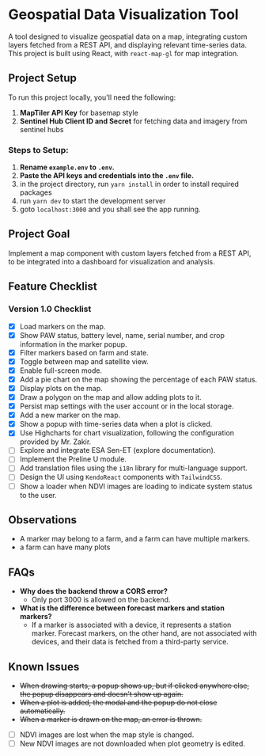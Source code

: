 # Geospatial Data Visualization Tool

A tool designed to visualize geospatial data on a map, integrating custom layers fetched from a REST API, and displaying relevant time-series data. This project is built using React, with `react-map-gl` for map integration.

## Project Setup

To run this project locally, you'll need the following:

1. **MapTiler API Key** for basemap style
2. **Sentinel Hub Client ID and Secret** for fetching data and imagery from sentinel hubs

### Steps to Setup:

1. **Rename `example.env` to `.env`.**
2. **Paste the API keys and credentials into the `.env` file.**
3. in the project directory, run `yarn install` in order to install required packages
4. run `yarn dev` to start the development server
5. goto `localhost:3000` and you shall see the app running.

## Project Goal

Implement a map component with custom layers fetched from a REST API, to be integrated into a dashboard for visualization and analysis.

## Feature Checklist

### Version 1.0 Checklist

- [x] Load markers on the map.
- [x] Show PAW status, battery level, name, serial number, and crop information in the marker popup.
- [x] Filter markers based on farm and state.
- [x] Toggle between map and satellite view.
- [x] Enable full-screen mode.
- [x] Add a pie chart on the map showing the percentage of each PAW status.
- [x] Display plots on the map.
- [x] Draw a polygon on the map and allow adding plots to it.
- [x] Persist map settings with the user account or in the local storage.
- [x] Add a new marker on the map.
- [x] Show a popup with time-series data when a plot is clicked.
- [x] Use Highcharts for chart visualization, following the configuration provided by Mr. Zakir.
- [ ] Explore and integrate ESA Sen-ET (explore documentation).
- [ ] Implement the Preline U module.
- [ ] Add translation files using the `i18n` library for multi-language support.
- [ ] Design the UI using `KendoReact` components with `TailwindCSS`.
- [ ] Show a loader when NDVI images are loading to indicate system status to the user.

## Observations

- A marker may belong to a farm, and a farm can have multiple markers.
- a farm can have many plots

## FAQs

- **Why does the backend throw a CORS error?**
  - Only port 3000 is allowed on the backend.
- **What is the difference between forecast markers and station markers?**
  - If a marker is associated with a device, it represents a station marker. Forecast markers, on the other hand, are not associated with devices, and their data is fetched from a third-party service.

## Known Issues

- ~~When drawing starts, a popup shows up, but if clicked anywhere else, the popup disappears and doesn’t show up again.~~
- ~~When a plot is added, the modal and the popup do not close automatically.~~
- ~~When a marker is drawn on the map, an error is thrown.~~
- [ ] NDVI images are lost when the map style is changed.
- [ ] New NDVI images are not downloaded when plot geometry is edited.
